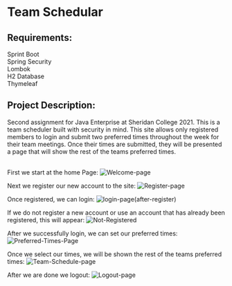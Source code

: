 # Team Schedular
 
<h2>Requirements:</h2>
 Sprint Boot<br> 
 Spring Security<br>
 Lombok<br>
 H2 Database<br> 
 Thymeleaf

<h2>Project Description:</h2> 
 Second assignment for Java Enterprise at Sheridan College 2021. This is a team scheduler built with security in mind. This site allows only registered members to login and submit two preferred times throughout the week for their team meetings. Once their times are submitted, they will be presented a page that will show the rest of the teams preferred times. <br><br>

First we start at the home Page:
![Welcome-page](https://user-images.githubusercontent.com/19481324/158495509-76747421-dbc5-4f14-b43a-79c1bc02ee42.png)

Next we register our new account to the site:
![Register-page](https://user-images.githubusercontent.com/19481324/158495575-11a678ca-287b-4e30-b733-68383cf214e7.png)

Once registered, we can login:
![login-page(after-register)](https://user-images.githubusercontent.com/19481324/158495617-26998341-b427-4e36-9e5e-c7e9484bbdfd.png)

If we do not register a new account or use an account that has already been registered, this will appear:
![Not-Registered](https://user-images.githubusercontent.com/19481324/158495683-dc2e5884-be05-4919-9d65-9f5f153a13fa.png)

After we successfully login, we can set our preferred times:
![Preferred-Times-Page](https://user-images.githubusercontent.com/19481324/158495706-48f248b7-a8a0-47a2-a51f-69656565cbe9.png)

Once we select our times, we will be shown the rest of the teams preferred times:
![Team-Schedule-page](https://user-images.githubusercontent.com/19481324/158495761-ba89ce8a-6e98-4875-a320-fc7c51140e4f.png)

After we are done we logout:
![Logout-page](https://user-images.githubusercontent.com/19481324/158495786-9fa32a54-969e-490d-a332-05b13a33de57.png)
